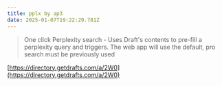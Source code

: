 ```yaml
---
title: pplx by ap3
date: 2025-01-07T19:22:29.781Z
---
```

    
> One click Perplexity search - Uses Draft's contents to pre-fill a perplexity query and triggers. The web app will use the default, pro search must be previously used

[https://directory.getdrafts.com/a/2W0](https://directory.getdrafts.com/a/2W0)
